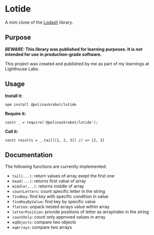 # Lotide

A mini clone of the [Lodash](https://lodash.com) library.

## Purpose

**_BEWARE:_ This library was published for learning purposes. It is _not_ intended for use in production-grade software.**

This project was created and published by me as part of my learnings at Lighthouse Labs. 

## Usage

**Install it:**

`npm install @polinaskrobot/lotide`

**Require it:**

`const _ = require('@polinaskrobot/lotide');`

**Call it:**

`const results = _.tail([1, 2, 3]) // => [2, 3]`

## Documentation

The following functions are currently implemented:

* `tail(...)`: return values of array exept the first one
* `head(...)`: returns first value of array
* `middle(...)`: returns middle of array
* `countLetters`: count specific letter in the string
* `findKey`: find key with specific condition in value
* `findKeyByValue`: find key by specific value
* `flatten`: unpack nested arrays value within array
* `letterPosition`: provide positions of letter as arrayIndex in the string
* `countOnly`: count only approved values in array
* `eqObjects`: compare two objects
* `eqArrays`: compare two arrays